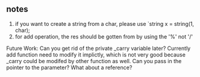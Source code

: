 notes
---

1. if you want to create a string from a char, please use 
`string x = string(1, char);
2. for add operation, the res should be gotten from by using the '%' not '/'

Future Work:
    Can you get rid of the private _carry variable later?
    Currently add function need to modify it implictly, which is not very good because _carry
    could be modifed by other function as well. 
    Can you pass in the pointer to the parameter?
    What about a reference?
